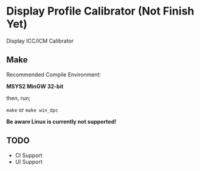 # Display Profile Calibrator (Not Finish Yet)

Display ICC/ICM Calibrator

## Make

Recommended Compile Environment:


**MSYS2 MinGW 32-bit**

then, run;

`make` or `make win_dpc`

**Be aware Linux is currently not supported!**

## TODO

- CI Support
- UI Support
